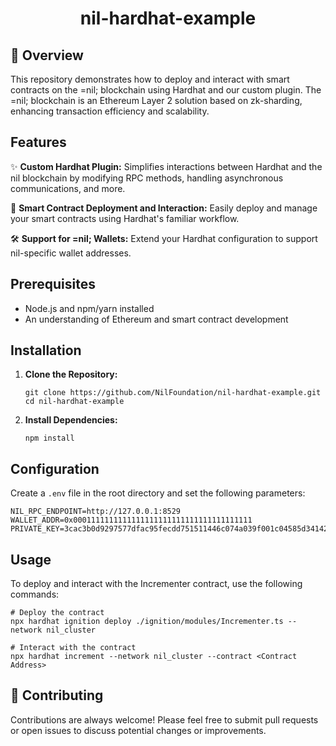 
<div align="center">
  <h1>nil-hardhat-example</h1>
</div>

## 🚀 Overview
This repository demonstrates how to deploy and interact with smart contracts on the =nil; blockchain using Hardhat and our custom plugin. The =nil; blockchain is an Ethereum Layer 2 solution based on zk-sharding, enhancing transaction efficiency and scalability.

## Features
✨ **Custom Hardhat Plugin:** Simplifies interactions between Hardhat and the nil blockchain by modifying RPC methods, handling asynchronous communications, and more.

🔧 **Smart Contract Deployment and Interaction:** Easily deploy and manage your smart contracts using Hardhat's familiar workflow.

🛠️ **Support for =nil; Wallets:** Extend your Hardhat configuration to support nil-specific wallet addresses.

## Prerequisites
- Node.js and npm/yarn installed
- An understanding of Ethereum and smart contract development

## Installation
1. **Clone the Repository:**
   ```
   git clone https://github.com/NilFoundation/nil-hardhat-example.git
   cd nil-hardhat-example
   ```
2. **Install Dependencies:**
   ```
   npm install
   ```

## Configuration
Create a `.env` file in the root directory and set the following parameters:
```
NIL_RPC_ENDPOINT=http://127.0.0.1:8529
WALLET_ADDR=0x0001111111111111111111111111111111111111
PRIVATE_KEY=3cac3b0d9297577dfac95fecdd751511446c074a039f001c04585d341423a82a
```

## Usage
To deploy and interact with the Incrementer contract, use the following commands:
```
# Deploy the contract
npx hardhat ignition deploy ./ignition/modules/Incrementer.ts --network nil_cluster

# Interact with the contract
npx hardhat increment --network nil_cluster --contract <Contract Address>
```

## 💪 Contributing
 Contributions are always welcome! Please feel free to submit pull requests or open issues to discuss potential changes or improvements.
